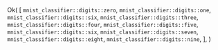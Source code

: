 Ok(
    [
        `mnist_classifier::digits::zero`,
        `mnist_classifier::digits::one`,
        `mnist_classifier::digits::six`,
        `mnist_classifier::digits::three`,
        `mnist_classifier::digits::four`,
        `mnist_classifier::digits::five`,
        `mnist_classifier::digits::six`,
        `mnist_classifier::digits::seven`,
        `mnist_classifier::digits::eight`,
        `mnist_classifier::digits::nine`,
    ],
)